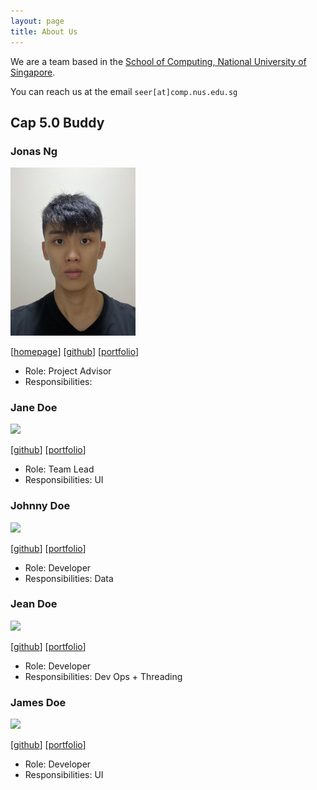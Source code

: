 ```yaml
---
layout: page
title: About Us
---
```


We are a team based in the [School of Computing, National University of Singapore](http://www.comp.nus.edu.sg).

You can reach us at the email `seer[at]comp.nus.edu.sg`

## Cap 5.0 Buddy

### Jonas Ng

<img src="images/jonasngs.png" width="200px">

[[homepage](http://www.comp.nus.edu.sg/~damithch)]
[[github](https://github.com/jonasngs)]
[[portfolio](team/jonasng.md)]

* Role: Project Advisor
* Responsibilities:

### Jane Doe

<img src="images/johndoe.png" width="200px">

[[github](http://github.com/johndoe)]
[[portfolio](team/jonasng.md)]

* Role: Team Lead
* Responsibilities: UI

### Johnny Doe

<img src="images/johndoe.png" width="200px">

[[github](http://github.com/johndoe)] [[portfolio](team/jonasng.md)]

* Role: Developer
* Responsibilities: Data

### Jean Doe

<img src="images/johndoe.png" width="200px">

[[github](http://github.com/johndoe)]
[[portfolio](team/jonasng.md)]

* Role: Developer
* Responsibilities: Dev Ops + Threading

### James Doe

<img src="images/johndoe.png" width="200px">

[[github](http://github.com/johndoe)]
[[portfolio](team/jonasng.md)]

* Role: Developer
* Responsibilities: UI
